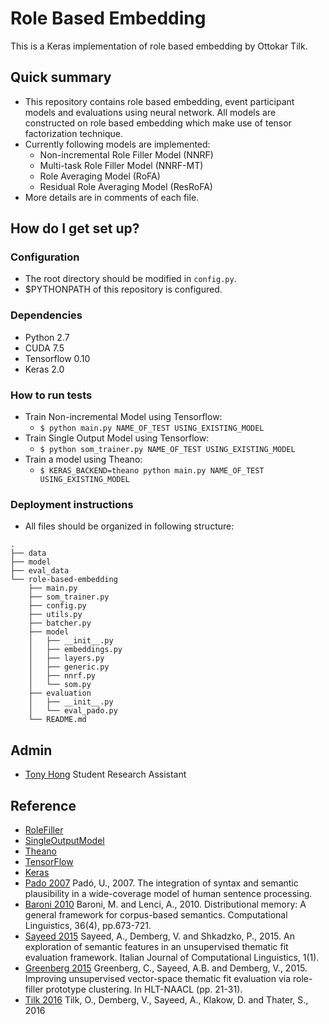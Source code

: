 # Role Based Embedding #

This is a Keras implementation of role based embedding by Ottokar Tilk.


## Quick summary
* This repository contains role based embedding, event participant models and evaluations using neural network. All models are constructed on role based embedding which make use of tensor factorization technique. 
* Currently following models are implemented:
    * Non-incremental Role Filler Model (NNRF)
    * Multi-task Role Filler Model (NNRF-MT)
    * Role Averaging Model (RoFA)
    * Residual Role Averaging Model (ResRoFA)
* More details are in comments of each file.


## How do I get set up? 
### Configuration
* The root directory should be modified in `config.py`.
* $PYTHONPATH of this repository is configured.


### Dependencies
* Python 2.7
* CUDA 7.5
* Tensorflow 0.10
* Keras 2.0

### How to run tests
* Train Non-incremental Model using Tensorflow:
    * `$ python main.py NAME_OF_TEST USING_EXISTING_MODEL`
* Train Single Output Model using Tensorflow:
    * `$ python som_trainer.py NAME_OF_TEST USING_EXISTING_MODEL`
* Train a model using Theano:
    * `$ KERAS_BACKEND=theano python main.py NAME_OF_TEST USING_EXISTING_MODEL`


### Deployment instructions
* All files should be organized in following structure:
```
.
├── data
├── model
├── eval_data
└── role-based-embedding
    ├── main.py
    ├── som_trainer.py
    ├── config.py
    ├── utils.py
    ├── batcher.py
    ├── model
    │   ├── __init__.py
    │   ├── embeddings.py
    │   ├── layers.py
    │   ├── generic.py
    │   ├── nnrf.py
    │   └── som.py
    ├── evaluation
    │   ├── __init__.py
    │   └── eval_pado.py
    └── README.md
```


## Admin
* [Tony Hong](https://github.com/tony-hong) Student Research Assistant


## Reference 
* [RoleFiller](https://git.sfb1102.uni-saarland.de/asayeed/RoleFiller/)
* [SingleOutputModel](https://git.sfb1102.uni-saarland.de/asayeed/SingleOuputModel)
* [Theano](https://github.com/Theano/Theano)
* [TensorFlow](https://github.com/tensorflow/tensorflow)
* [Keras](https://github.com/fchollet/keras)
* [Pado 2007](http://scidok.sulb.uni-saarland.de/volltexte/2007/1138/) Padó, U., 2007. The integration of syntax and semantic plausibility in a wide-coverage model of human sentence processing.
* [Baroni 2010](http://www.mitpressjournals.org/doi/abs/10.1162/coli_a_00016#.WPh7aFOGPVo) Baroni, M. and Lenci, A., 2010. Distributional memory: A general framework for corpus-based semantics. Computational Linguistics, 36(4), pp.673-721.
* [Sayeed 2015](http://ai2-s2-pdfs.s3.amazonaws.com/3fdd/125837c75a3963641f8db801d8f014089830.pdf) Sayeed, A., Demberg, V. and Shkadzko, P., 2015. An exploration of semantic features in an unsupervised thematic fit evaluation framework. Italian Journal of Computational Linguistics, 1(1).
* [Greenberg 2015](https://www.researchgate.net/profile/Vera_Demberg/publication/301404462_Improving_unsupervised_vector-space_thematic_fit_evaluation_via_role-filler_prototype_clustering/links/5756a0ae08ae10c72b697f11.pdf) Greenberg, C., Sayeed, A.B. and Demberg, V., 2015. Improving unsupervised vector-space thematic fit evaluation via role-filler prototype clustering. In HLT-NAACL (pp. 21-31).
* [Tilk 2016](https://pdfs.semanticscholar.org/d08d/663d7795c76bb008f539b1ac7caf8a9ef26c.pdf) Tilk, O., Demberg, V., Sayeed, A., Klakow, D. and Thater, S., 2016

